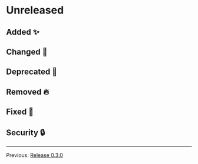 # Unreleased



## Added :sparkles:



## Changed :slot_machine:



## Deprecated :dart:



## Removed :fire:



## Fixed :bug:



## Security :lock:



---
Previous: [Release 0.3.0](CHANGELOG-0.3.0.md)
